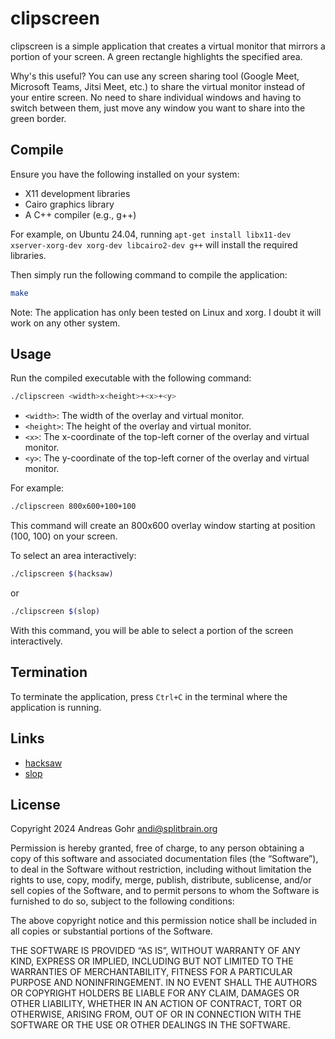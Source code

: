 # clipscreen

clipscreen is a simple application that creates a virtual monitor that mirrors a portion of your screen. A green rectangle highlights the specified area. 

Why's this useful? You can use any screen sharing tool (Google Meet, Microsoft Teams, Jitsi Meet, etc.) to share the virtual monitor instead of your entire screen. No need to share individual windows and having to switch between them, just move any window you want to share into the green border.

## Compile

Ensure you have the following installed on your system:

- X11 development libraries
- Cairo graphics library
- A C++ compiler (e.g., g++)

For example, on Ubuntu 24.04,
running `apt-get install libx11-dev xserver-xorg-dev xorg-dev libcairo2-dev g++`
will install the required libraries.

Then simply run the following command to compile the application:

```bash
make
```

Note: The application has only been tested on Linux and xorg. I doubt it will work on any other system.

## Usage

Run the compiled executable with the following command:

```bash
./clipscreen <width>x<height>+<x>+<y>
```

- `<width>`: The width of the overlay and virtual monitor.
- `<height>`: The height of the overlay and virtual monitor.
- `<x>`: The x-coordinate of the top-left corner of the overlay and virtual monitor.
- `<y>`: The y-coordinate of the top-left corner of the overlay and virtual monitor.

For example:

```bash
./clipscreen 800x600+100+100
```

This command will create an 800x600 overlay window starting at position (100, 100) on your screen.

To select an area interactively:

```bash
./clipscreen $(hacksaw)
```

or

```bash
./clipscreen $(slop)
```

With this command, you will be able to select a portion of the screen interactively.

## Termination

To terminate the application, press `Ctrl+C` in the terminal where the application is running.

## Links

  * [hacksaw](https://github.com/neXromancers/hacksaw)
  * [slop](https://github.com/naelstrof/slop)

## License

Copyright 2024 Andreas Gohr <andi@splitbrain.org>

Permission is hereby granted, free of charge, to any person obtaining a copy of this software and associated documentation files (the “Software”), to deal in the Software without restriction, including without limitation the rights to use, copy, modify, merge, publish, distribute, sublicense, and/or sell copies of the Software, and to permit persons to whom the Software is furnished to do so, subject to the following conditions:

The above copyright notice and this permission notice shall be included in all copies or substantial portions of the Software.

THE SOFTWARE IS PROVIDED “AS IS”, WITHOUT WARRANTY OF ANY KIND, EXPRESS OR IMPLIED, INCLUDING BUT NOT LIMITED TO THE WARRANTIES OF MERCHANTABILITY, FITNESS FOR A PARTICULAR PURPOSE AND NONINFRINGEMENT. IN NO EVENT SHALL THE AUTHORS OR COPYRIGHT HOLDERS BE LIABLE FOR ANY CLAIM, DAMAGES OR OTHER LIABILITY, WHETHER IN AN ACTION OF CONTRACT, TORT OR OTHERWISE, ARISING FROM, OUT OF OR IN CONNECTION WITH THE SOFTWARE OR THE USE OR OTHER DEALINGS IN THE SOFTWARE.
